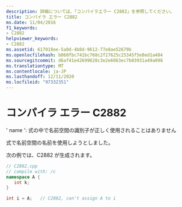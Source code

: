 ```yaml
---
description: 詳細については、「コンパイラエラー C2882」を参照してください。
title: コンパイラ エラー C2882
ms.date: 11/04/2016
f1_keywords:
- C2882
helpviewer_keywords:
- C2882
ms.assetid: 617018ee-5a0d-4b8d-9612-77e8ae52679b
ms.openlocfilehash: b060fbc741bc768c2f27625c25345f5e8ed1a484
ms.sourcegitcommit: d6af41e42699628c3e2e6063ec7b03931a49a098
ms.translationtype: MT
ms.contentlocale: ja-JP
ms.lasthandoff: 12/11/2020
ms.locfileid: "97332351"
---
```

# <a name="compiler-error-c2882"></a>コンパイラ エラー C2882

' name ': 式の中で名前空間の識別子が正しく使用されることはありません

式で名前空間の名前を使用しようとしました。

次の例では、C2882 が生成されます。

```cpp
// C2882.cpp
// compile with: /c
namespace A {
   int k;
}

int i = A;   // C2882, can't assign A to i
```
